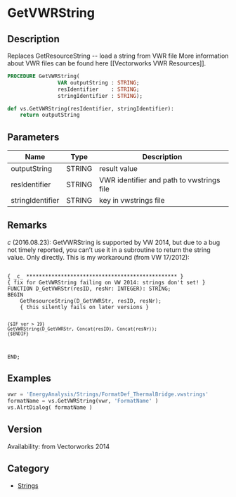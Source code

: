 # GetVWRString

## Description
Replaces GetResourceString -- load a string from VWR file
More information about VWR files can be found here [[Vectorworks VWR Resources]].

```pascal
PROCEDURE GetVWRString(
				VAR outputString : STRING;
				resIdentifier    : STRING;
				stringIdentifier : STRING);
```

```python
def vs.GetVWRString(resIdentifier, stringIdentifier):
    return outputString
```

## Parameters
|Name|Type|Description|
|---|---|---|
|outputString|STRING|result value|
|resIdentifier|STRING|VWR identifier and path to vwstrings file|
|stringIdentifier|STRING|key in vwstrings file|

## Remarks
*_c_* (2016.08.23): 
GetVWRString is supported by VW 2014, but due to a bug not timely reported, you can’t use it in a subroutine to return the string value. Only directly. This is my workaround (from VW 17/2012):

<code lang="pas">
{ _c_ ************************************************ }
{ fix for GetVWRString failing on VW 2014: strings don't set! }
FUNCTION D_GetVWRStr(resID, resNr: INTEGER): STRING;
BEGIN
	GetResourceString(D_GetVWRStr, resID, resNr); 
	{ this silently fails on later versions }
		
	{$IF ver > 19}
	GetVWRString(D_GetVWRStr, Concat(resID), Concat(resNr));
	{$ENDIF}
END;
</code>

## Examples
```python
vwr = 'EnergyAnalysis/Strings/FormatDef_ThermalBridge.vwstrings'
formatName = vs.GetVWRString(vwr, 'FormatName' )
vs.AlrtDialog( formatName )
```

## Version
Availability: from Vectorworks 2014

## Category
* [Strings](../Categories/Strings.md)
